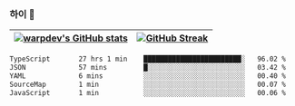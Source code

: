 
### 하이 👋
[![warpdev's GitHub stats](https://github-readme-stats.vercel.app/api?username=warpdev&show_icons=true&theme=vue-dark)](#) |[![GitHub Streak](https://github-readme-streak-stats.herokuapp.com/?user=warpdev&theme=dark)](#)
--- | --- |
<!--START_SECTION:waka-->

```txt
TypeScript       27 hrs 1 min    ████████████████████████░   96.02 %
JSON             57 mins         █░░░░░░░░░░░░░░░░░░░░░░░░   03.42 %
YAML             6 mins          ░░░░░░░░░░░░░░░░░░░░░░░░░   00.40 %
SourceMap        1 min           ░░░░░░░░░░░░░░░░░░░░░░░░░   00.07 %
JavaScript       1 min           ░░░░░░░░░░░░░░░░░░░░░░░░░   00.06 %
```

<!--END_SECTION:waka-->

<!--
**warpdev/warpdev** is a ✨ _special_ ✨ repository because its `README.md` (this file) appears on your GitHub profile.

Here are some ideas to get you started:

- 🔭 I’m currently working on ...
- 🌱 I’m currently learning ...
- 👯 I’m looking to collaborate on ...
- 🤔 I’m looking for help with ...
- 💬 Ask me about ...
- 📫 How to reach me: ...
- 😄 Pronouns: ...
- ⚡ Fun fact: ...
-->
